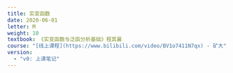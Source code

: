 ```yaml
---
title: 实变函数
date: 2020-06-01
letter: M
weight: 10
textbook: 《实变函数与泛函分析基础》程其襄
course: "[线上课程](https://www.bilibili.com/video/BV1o7411N7qx) - 矿大"
version:
  - "v0: 上课笔记"
---
```

